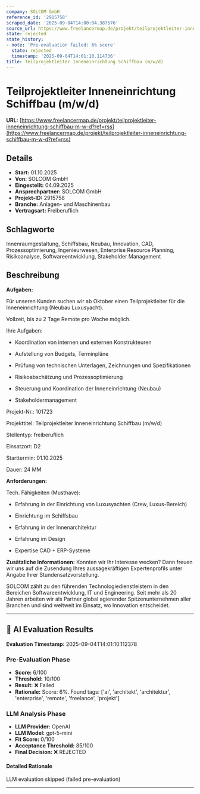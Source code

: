 ```yaml
---
company: SOLCOM GmbH
reference_id: '2915758'
scraped_date: '2025-09-04T14:00:04.387576'
source_url: https://www.freelancermap.de/projekt/teilprojektleiter-inneneinrichtung-schiffbau-m-w-d?ref=rss
state: rejected
state_history:
- note: 'Pre-evaluation failed: 6% score'
  state: rejected
  timestamp: '2025-09-04T14:01:10.114736'
title: Teilprojektleiter Inneneinrichtung Schiffbau (m/w/d)
---
```



# Teilprojektleiter Inneneinrichtung Schiffbau (m/w/d)
**URL:** [https://www.freelancermap.de/projekt/teilprojektleiter-inneneinrichtung-schiffbau-m-w-d?ref=rss](https://www.freelancermap.de/projekt/teilprojektleiter-inneneinrichtung-schiffbau-m-w-d?ref=rss)
## Details
- **Start:** 01.10.2025
- **Von:** SOLCOM GmbH
- **Eingestellt:** 04.09.2025
- **Ansprechpartner:** SOLCOM GmbH
- **Projekt-ID:** 2915758
- **Branche:** Anlagen- und Maschinenbau
- **Vertragsart:** Freiberuflich

## Schlagworte
Innenraumgestaltung, Schiffsbau, Neubau, Innovation, CAD, Prozessoptimierung, Ingenieurwesen, Enterprise Resource Planning, Risikoanalyse, Softwareentwicklung, Stakeholder Management

## Beschreibung
**Aufgaben:**

Für unseren Kunden suchen wir ab Oktober einen Teilprojektleiter für die Inneneinrichtung (Neubau Luxusyacht).

Vollzeit, bis zu 2 Tage Remote pro Woche möglich.

Ihre Aufgaben:

+ Koordination von internen und externen Konstrukteuren

+ Aufstellung von Budgets, Terminpläne

+ Prüfung von technischen Unterlagen, Zeichnungen und Spezifikationen

+ Risikoabschätzung und Prozessoptimierung

+ Steuerung und Koordination der Inneneinrichtung (Neubau)

+ Stakeholdermanagement

Projekt-Nr.:
101723

Projekttitel:
Teilprojektleiter Inneneinrichtung Schiffbau (m/w/d)

Stellentyp:
freiberuflich

Einsatzort:
D2

Starttermin:
01.10.2025

Dauer:
24 MM

**Anforderungen:**

Tech. Fähigkeiten (Musthave):

+ Erfahrung in der Einrichtung von Luxusyachten (Crew, Luxus-Bereich)

+ Einrichtung im Schiffsbau

+ Erfahrung in der Innenarchitektur

+ Erfahrung im Design

+ Expertise CAD + ERP-Systeme

**Zusätzliche Informationen:**
Konnten wir Ihr Interesse wecken? Dann freuen wir uns auf die Zusendung Ihres aussagekräftigen Expertenprofils unter Angabe Ihrer Stundensatzvorstellung.

SOLCOM zählt zu den führenden Technologiedienstleistern in den Bereichen Softwareentwicklung, IT und Engineering. Seit mehr als 20 Jahren arbeiten wir als Partner global agierender Spitzenunternehmen aller Branchen und sind weltweit im Einsatz, wo Innovation entscheidet.

---

## 🤖 AI Evaluation Results

**Evaluation Timestamp:** 2025-09-04T14:01:10.112378

### Pre-Evaluation Phase
- **Score:** 6/100
- **Threshold:** 10/100
- **Result:** ❌ Failed
- **Rationale:** Score: 6%. Found tags: ['ai', 'architekt', 'architektur', 'enterprise', 'remote', 'freelance', 'projekt']

### LLM Analysis Phase
- **LLM Provider:** OpenAI
- **LLM Model:** gpt-5-mini
- **Fit Score:** 0/100
- **Acceptance Threshold:** 85/100
- **Final Decision:** ❌ REJECTED

#### Detailed Rationale
LLM evaluation skipped (failed pre-evaluation)

---
